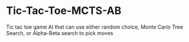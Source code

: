 # Tic-Tac-Toe-MCTS-AB

Tic tac toe game AI that can use either random choice, Monte Carlo Tree Search, or Alpha-Beta search to pick moves
